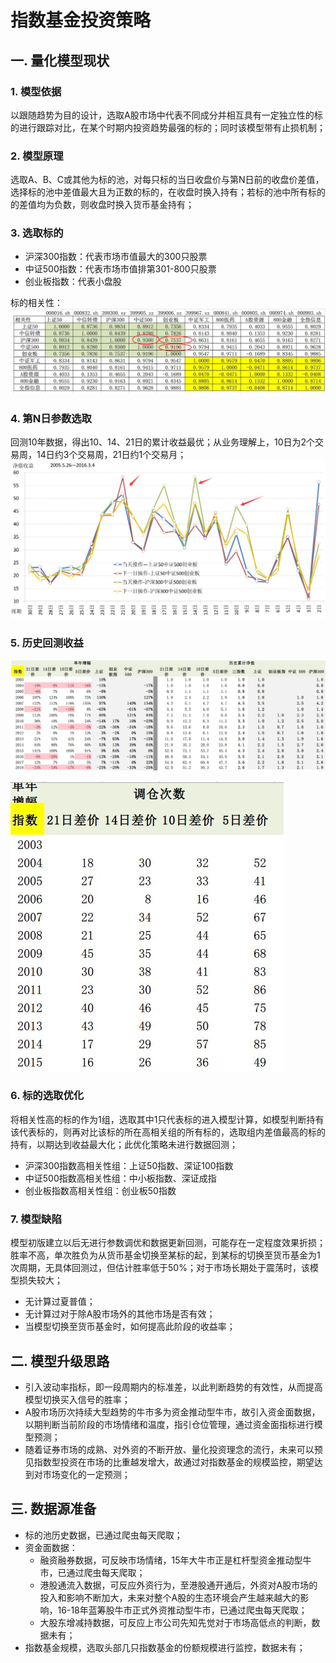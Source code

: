 # 指数基金投资策略

## 一. 量化模型现状

### 1. 模型依据
以跟随趋势为目的设计，选取A股市场中代表不同成分并相互具有一定独立性的标的进行跟踪对比，在某个时期内投资趋势最强的标的；同时该模型带有止损机制；

### 2. 模型原理
选取A、B、C或其他为标的池，对每只标的当日收盘价与第N日前的收盘价差值，选择标的池中差值最大且为正数的标的，在收盘时换入持有；若标的池中所有标的的差值均为负数，则收盘时换入货币基金持有；

### 3. 选取标的
- 沪深300指数：代表市场市值最大的300只股票
- 中证500指数：代表市场市值排第301-800只股票
- 创业板指数：代表小盘股

标的相关性：
![](https://github.com/urdaddy85/blog_image/blob/master/InvestIndexFund/%E6%A0%87%E7%9A%84%E7%9B%B8%E5%85%B3%E6%80%A7.jpg?raw=true)

### 4. 第N日参数选取
回测10年数据，得出10、14、21日的累计收益最优；从业务理解上，10日为2个交易周，14日约3个交易周，21日约1个交易月；
![](https://github.com/urdaddy85/blog_image/blob/master/InvestIndexFund/%E7%AC%ACN%E6%97%A5%E5%8F%82%E6%95%B0%E9%80%89%E5%8F%961.jpg?raw=true)

### 5. 历史回测收益
![](https://github.com/urdaddy85/blog_image/blob/master/InvestIndexFund/%E7%AC%ACN%E6%97%A5%E5%8F%82%E6%95%B0%E9%80%89%E5%8F%962.jpg?raw=true)

![](https://github.com/urdaddy85/blog_image/blob/master/InvestIndexFund/%E7%AC%ACN%E6%97%A5%E5%8F%82%E6%95%B0%E9%80%89%E5%8F%963.jpg?raw=true)

### 6. 标的选取优化
将相关性高的标的作为1组，选取其中1只代表标的进入模型计算，如模型判断持有该代表标的，则再对比该标的所在高相关组的所有标的，选取组内差值最高的标的持有，以期达到收益最大化；此优化策略未进行数据回测；
- 沪深300指数高相关性组：上证50指数、深证100指数
- 中证500指数高相关性组：中小板指数、深证成指
- 创业板指数高相关性组：创业板50指数

### 7. 模型缺陷
模型初版建立以后无进行参数调优和数据更新回测，可能存在一定程度效果折损；
胜率不高，单次胜负为从货币基金切换至某标的起，到某标的切换至货币基金为1次周期，无具体回测过，但估计胜率低于50%；对于市场长期处于震荡时，该模型损失较大；
- 无计算过夏普值；
- 无计算过对于除A股市场外的其他市场是否有效；
- 当模型切换至货币基金时，如何提高此阶段的收益率；


## 二. 模型升级思路
- 引入波动率指标，即一段周期内的标准差，以此判断趋势的有效性，从而提高模型切换买入信号的胜率；
- A股市场历次持续大型趋势的牛市多为资金推动型牛市，故引入资金面数据，以期判断当前阶段的市场情绪和温度，指引仓位管理，通过资金面指标进行模型预测；
- 随着证券市场的成熟、对外资的不断开放、量化投资理念的流行，未来可以预见指数型投资在市场的比重越发增大，故通过对指数基金的规模监控，期望达到对市场变化的一定预测；


## 三. 数据源准备
- 标的池历史数据，已通过爬虫每天爬取；
- 资金面数据：
  - 融资融券数据，可反映市场情绪，15年大牛市正是杠杆型资金推动型牛市，已通过爬虫每天爬取；
  - 港股通流入数据，可反应外资行为，至港股通开通后，外资对A股市场的投入和影响不断加大，未来对整个A股的生态环境会产生越来越大的影响，16-18年蓝筹股牛市正式外资推动型牛市，已通过爬虫每天爬取；
  - 大股东增减持数据，可反应上市公司先知先觉对于市场高低点的判断，数据未有；
- 指数基金规模，选取头部几只指数基金的份额规模进行监控，数据未有；

